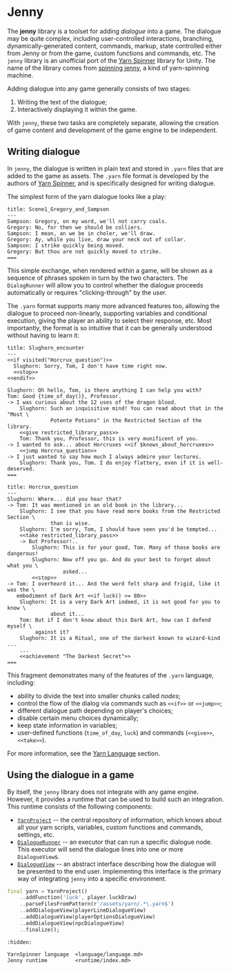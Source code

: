 # Jenny

The **jenny** library is a toolset for adding *dialogue* into a game. The dialogue may be quite 
complex, including user-controlled interactions, branching, dynamically-generated content, commands, 
markup, state controlled either from Jenny or from the game, custom functions and commands, etc. 
The `jenny` library is an unofficial port of the [Yarn Spinner] library for Unity. The name of the
library comes from [spinning jenny], a kind of yarn-spinning machine.

Adding dialogue into any game generally consists of two stages:

1. Writing the text of the dialogue;
2. Interactively displaying it within the game.

With `jenny`, these two tasks are completely separate, allowing the creation of game content and
development of the game engine to be independent.

[Yarn Spinner]: https://docs.yarnspinner.dev/
[spinning jenny]: https://en.wikipedia.org/wiki/Spinning_jenny


## Writing dialogue

In `jenny`, the dialogue is written in plain text and stored in `.yarn` files that are added
to the game as assets. The `.yarn` file format is developed by the authors of [Yarn Spinner], and
is specifically designed for writing dialogue.

The simplest form of the yarn dialogue looks like a play:

```yarn
title: Scene1_Gregory_and_Sampson
---
Sampson: Gregory, on my word, we'll not carry coals.
Gregory: No, for then we should be colliers.
Sampson: I mean, an we be in choler, we'll draw.
Gregory: Ay, while you live, draw your neck out of collar.
Sampson: I strike quickly being moved.
Gregory: But thou are not quickly moved to strike.
===
```

This simple exchange, when rendered within a game, will be shown as a sequence of phrases spoken
in turn by the two characters. The `DialogRunner` will allow you to control whether the dialogue
proceeds automatically or requires "clicking-through" by the user.

The `.yarn` format supports many more advanced features too, allowing the dialogue to proceed
non-linearly, supporting variables and conditional execution, giving the player an ability to
select their response, etc. Most importantly, the format is so intuitive that it can be generally
understood without having to learn it:

```yarn
title: Slughorn_encounter
---
<<if visited("Horcrux_question")>>
  Slughorn: Sorry, Tom, I don't have time right now.
  <<stop>>
<<endif>>

Slughorn: Oh hello, Tom, is there anything I can help you with?
Tom: Good {time_of_day()}, Professor.
-> I was curious about the 12 uses of the dragon blood.
    Slughorn: Such an inquisitive mind! You can read about that in the "Most \
              Potente Potions" in the Restricted Section of the library.
    <<give restricted_library_pass>>
    Tom: Thank you, Professor, this is very munificent of you.
-> I wanted to ask... about Horcruxes <<if $knows_about_horcruxes>>
    <<jump Horcrux_question>>
-> I just wanted to say how much I always admire your lectures.
    Slughorn: Thank you, Tom. I do enjoy flattery, even if it is well-deserved.
===

title: Horcrux_question
---
Slughorn: Where... did you hear that?
-> Tom: It was mentioned in an old book in the library...
    Slughorn: I see that you have read more books from the Restricted Section \
              than is wise.
    Slughorn: I'm sorry, Tom, I should have seen you'd be tempted...
    <<take restricted_library_pass>>
    -> But Professor!..
        Slughorn: This is for your good, Tom. Many of those books are dangerous!
        Slughorn: Now off you go. And do your best to forget about what you \
                  asked...
        <<stop>>
-> Tom: I overheard it... And the word felt sharp and frigid, like it was the \
   embodiment of Dark Art <<if luck() >= 80>>
    Slughorn: It is a very Dark Art indeed, it is not good for you to know \
              about it...
    Tom: But if I don't know about this Dark Art, how can I defend myself \
         against it?
    Slughorn: It is a Ritual, one of the darkest known to wizard-kind ...
    ...
    <<achievement "The Darkest Secret">>
===
```

This fragment demonstrates many of the features of the `.yarn` language, including:

- ability to divide the text into smaller chunks called *nodes*;
- control the flow of the dialog via commands such as `<<if>>` or `<<jump>>`;
- different dialogue path depending on player's choices;
- disable certain menu choices dynamically;
- keep state information in variables;
- user-defined functions (`time_of_day`, `luck`) and commands (`<<give>>`, `<<take>>`).

For more information, see the [Yarn Language](language/language.md) section.


## Using the dialogue in a game

By itself, the `jenny` library does not integrate with any game engine. However, it provides a
runtime that can be used to build such an integration. This runtime consists of the following
components:

- [`YarnProject`](runtime/yarn_project.md) -- the central repository of information, which knows
  about all your yarn scripts, variables, custom functions and commands, settings, etc.
- [`DialogueRunner`](runtime/dialogue_runner.md) -- an executor that can run a specific dialogue
  node. This executor will send the dialogue lines into one or more `DialogueView`s.
- [`DialogueView`](runtime/dialogue_view.md) -- an abstract interface describing how the dialogue
  will be presented to the end user. Implementing this interface is the primary way of integrating
  `jenny` into a specific environment.

```dart
final yarn = YarnProject()
    ..addFunction('luck', player.luckDraw)
    ..parseFilesFromPattern(r'/assets/yarn/.*\.yarn$')
    ..addDialogueView(playerLineDialogueView)
    ..addDialogueView(playerOptionsDialogueView)
    ..addDialogueView(npcDialogueView)
    ..finalize();
```


```{toctree}
:hidden:

YarnSpinner language  <language/language.md>
Jenny runtime         <runtime/index.md>
```
